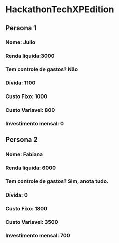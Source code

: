 # HackathonTechXPEdition



## Persona 1 
### Nome: Julio
### Renda liquida:3000
### Tem controle de gastos? Não
### Dívida: 1100
### Custo Fixo: 1000
### Custo Variavel: 800
### Investimento mensal: 0

## Persona 2 
### Nome: Fabiana
### Renda liquida: 6000
### Tem controle de gastos? Sim, anota tudo.
### Dívida: 0
### Custo Fixo: 1800
### Custo Variavel: 3500
### Investimento mensal: 700
